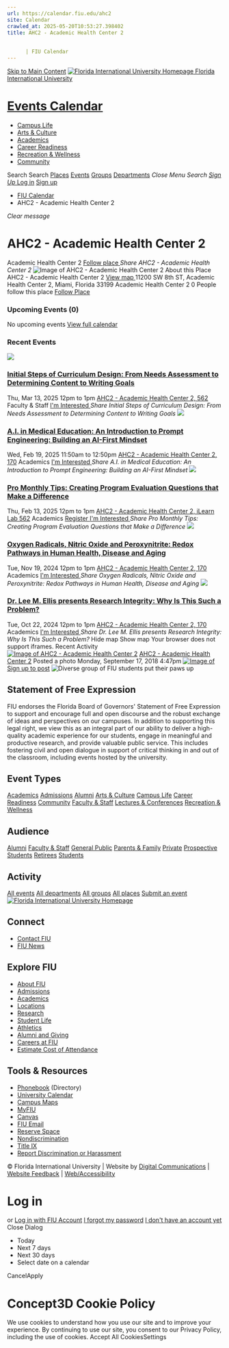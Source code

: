```yaml
---
url: https://calendar.fiu.edu/ahc2
site: Calendar
crawled_at: 2025-05-20T10:53:27.398402
title: AHC2 - Academic Health Center 2
    
    
      | FIU Calendar
---
```


[Skip to Main Content](https://calendar.fiu.edu/ahc2#main-content)
[![Florida International University Homepage](https://digicdn.fiu.edu/core/_assets/images/logo-top.png) Florida International University](https://www.fiu.edu)
# [Events Calendar ](https://calendar.fiu.edu/)
  * [Campus Life](https://calendar.fiu.edu/calendar?event_types%5B%5D=127595)
  * [Arts & Culture](https://calendar.fiu.edu/calendar?event_types%5B%5D=127590)
  * [Academics](https://calendar.fiu.edu/calendar?event_types%5B%5D=127582)
  * [Career Readiness](https://calendar.fiu.edu/calendar?event_types%5B%5D=127584)
  * [Recreation & Wellness](https://calendar.fiu.edu/calendar?event_types%5B%5D=127603)
  * [Community](https://calendar.fiu.edu/calendar?event_types%5B%5D=127601)


Search Search
[Places](https://calendar.fiu.edu/search/places) [Events](https://calendar.fiu.edu/calendar) [Groups](https://calendar.fiu.edu/search/groups) [Departments](https://calendar.fiu.edu/search/departments)
_Close Menu_
_Search_ [ _Sign Up_ ](https://calendar.fiu.edu/signup?school_id=234)
[Log in](https://calendar.fiu.edu/auth/shib_login?previous_url=https%3A%2F%2Fcalendar.fiu.edu%2Fahc2) [Sign up](https://calendar.fiu.edu/signup?school_id=234)
  * [FIU Calendar](https://calendar.fiu.edu/)
  * AHC2 - Academic Health Center 2


_Clear message_
# AHC2 - Academic Health Center 2
Academic Health Center 2
[ Follow place ](https://calendar.fiu.edu/ahc2/add_friend "Add AHC2 - Academic Health Center 2 to My Places")
_Share AHC2 - Academic Health Center 2_
![Image of AHC2 - Academic Health Center 2](https://localist-images.azureedge.net/photos/728802/card/d9c12e9d6e0f4b0147503189c0e5798d294e35d7.jpg)
About this Place
AHC2 - Academic Health Center 2 [View map ](https://calendar.fiu.edu/ahc2#about_map)
11200 SW 8th ST, Academic Health Center 2, Miami, Florida 33199
Academic Health Center 2
0 People follow this place
[ Follow Place ](https://calendar.fiu.edu/ahc2/add_friend "Add to My Places")
### Upcoming Events (0)
No upcoming events
[View full calendar](https://calendar.fiu.edu/ahc2/calendar)
### Recent Events
[ ![](https://localist-images.azureedge.net/photos/49057396738677/card/73a11c8f4b3595cb86289608687d68cb9c955ff9.jpg) ](https://calendar.fiu.edu/event/pro-tips-monthly-initial-steps-of-curriculum-design-from-needs-assessment-to-determining-content-to-writing-goals)
### [Initial Steps of Curriculum Design: From Needs Assessment to Determining Content to Writing Goals](https://calendar.fiu.edu/event/pro-tips-monthly-initial-steps-of-curriculum-design-from-needs-assessment-to-determining-content-to-writing-goals)
Thu, Mar 13, 2025 12pm to 1pm 
[ AHC2 - Academic Health Center 2, 562](https://calendar.fiu.edu/ahc2)
Faculty & Staff
[ I'm Interested ](https://calendar.fiu.edu/event/49037707139405/confirm?instance_id=49037707140430&return=https%3A%2F%2Fcalendar.fiu.edu%2Fahc2)
_Share Initial Steps of Curriculum Design: From Needs Assessment to Determining Content to Writing Goals_
[ ![](https://localist-images.azureedge.net/photos/728802/card/d9c12e9d6e0f4b0147503189c0e5798d294e35d7.jpg) ](https://calendar.fiu.edu/event/ai-in-medical-education-an-introduction-to-prompt-engineering-building-an-ai-first-mindset)
### [A.I. in Medical Education: An Introduction to Prompt Engineering: Building an AI-First Mindset](https://calendar.fiu.edu/event/ai-in-medical-education-an-introduction-to-prompt-engineering-building-an-ai-first-mindset)
Wed, Feb 19, 2025 11:50am to 12:50pm 
[ AHC2 - Academic Health Center 2, 170](https://calendar.fiu.edu/ahc2)
Academics
[ I'm Interested ](https://calendar.fiu.edu/event/48896405205941/confirm?instance_id=48896469208517&return=https%3A%2F%2Fcalendar.fiu.edu%2Fahc2)
_Share A.I. in Medical Education: An Introduction to Prompt Engineering: Building an AI-First Mindset_
[ ![](https://localist-images.azureedge.net/photos/48800409697451/card/77ff2aeb8a834bb2364d1b1ce5be4356b5096d25.jpg) ](https://calendar.fiu.edu/event/pro-monthly-tips-creating-program-evaluation-questions-that-make-a-difference-2359)
### [Pro Monthly Tips: Creating Program Evaluation Questions that Make a Difference](https://calendar.fiu.edu/event/pro-monthly-tips-creating-program-evaluation-questions-that-make-a-difference-2359)
Thu, Feb 13, 2025 12pm to 1pm 
[ AHC2 - Academic Health Center 2, iLearn Lab 562](https://calendar.fiu.edu/ahc2)
Academics
[ Register ](https://go.fiu.edu/protipsmonthlythurs) [ I'm Interested ](https://calendar.fiu.edu/event/48833699521312/confirm?instance_id=48833699522337&return=https%3A%2F%2Fcalendar.fiu.edu%2Fahc2)
_Share Pro Monthly Tips: Creating Program Evaluation Questions that Make a Difference_
[ ![](https://localist-images.azureedge.net/photos/47906270534247/card/f814902b31cd02cd39cb3a3cc40a10f7c5f8534d.jpg) ](https://calendar.fiu.edu/event/dr-herbert-and-nicole-wertheim-leadership-in-healthcare-and-medicine-lecture-series-rafael-radi-md-phd)
### [Oxygen Radicals, Nitric Oxide and Peroxynitrite: Redox Pathways in Human Health, Disease and Aging](https://calendar.fiu.edu/event/dr-herbert-and-nicole-wertheim-leadership-in-healthcare-and-medicine-lecture-series-rafael-radi-md-phd)
Tue, Nov 19, 2024 12pm to 1pm 
[ AHC2 - Academic Health Center 2, 170](https://calendar.fiu.edu/ahc2)
Academics
[ I'm Interested ](https://calendar.fiu.edu/event/47906270474848/confirm?instance_id=47906270475873&return=https%3A%2F%2Fcalendar.fiu.edu%2Fahc2)
_Share Oxygen Radicals, Nitric Oxide and Peroxynitrite: Redox Pathways in Human Health, Disease and Aging_
[ ![](https://localist-images.azureedge.net/photos/47728065242654/card/75766fa5138094e52b62c6f60621fce4387a7222.jpg) ](https://calendar.fiu.edu/event/dr-herbert-and-nicole-wertheim-leadership-in-healthcare-and-medicine-lecture-series-lee-m-ellis-md)
### [Dr. Lee M. Ellis presents Research Integrity: Why Is This Such a Problem?](https://calendar.fiu.edu/event/dr-herbert-and-nicole-wertheim-leadership-in-healthcare-and-medicine-lecture-series-lee-m-ellis-md)
Tue, Oct 22, 2024 12pm to 1pm 
[ AHC2 - Academic Health Center 2, 170](https://calendar.fiu.edu/ahc2)
Academics
[ I'm Interested ](https://calendar.fiu.edu/event/47719752503462/confirm?instance_id=47719752504487&return=https%3A%2F%2Fcalendar.fiu.edu%2Fahc2)
_Share Dr. Lee M. Ellis presents Research Integrity: Why Is This Such a Problem?_
Hide map Show map
Your browser does not support iframes.
Recent Activity
[![Image of AHC2 - Academic Health Center 2](https://localist-images.azureedge.net/photos/728802/medium/d9c12e9d6e0f4b0147503189c0e5798d294e35d7.jpg)](https://calendar.fiu.edu/ahc2)
[AHC2 - Academic Health Center 2](https://calendar.fiu.edu/ahc2)
Posted a photo 
Monday, September 17, 2018 4:47pm
[![Image of ](https://localist-images.azureedge.net/photos/728802/medium/d9c12e9d6e0f4b0147503189c0e5798d294e35d7.jpg)](https://calendar.fiu.edu/ahc2/photo/728802)
[Sign up to post](https://calendar.fiu.edu/auth/shib_login?previous_url=https%3A%2F%2Fcalendar.fiu.edu%2Fahc2)
![Diverse group of FIU students put their paws up](https://www.fiu.edu/_assets/images/thumbnail-students-paw.jpg)
## Statement of Free Expression
FIU endorses the Florida Board of Governors' Statement of Free Expression to support and encourage full and open discourse and the robust exchange of ideas and perspectives on our campuses. In addition to supporting this legal right, we view this as an integral part of our ability to deliver a high-quality academic experience for our students, engage in meaningful and productive research, and provide valuable public service. This includes fostering civil and open dialogue in support of critical thinking in and out of the classroom, including events hosted by the university.
## Event Types
[Academics](https://calendar.fiu.edu/calendar?event_types%5B%5D=127582)
[Admissions](https://calendar.fiu.edu/calendar?event_types%5B%5D=127583)
[Alumni](https://calendar.fiu.edu/calendar?event_types%5B%5D=127589)
[Arts & Culture](https://calendar.fiu.edu/calendar?event_types%5B%5D=127590)
[Campus Life](https://calendar.fiu.edu/calendar?event_types%5B%5D=127595)
[Career Readiness](https://calendar.fiu.edu/calendar?event_types%5B%5D=127584)
[Community](https://calendar.fiu.edu/calendar?event_types%5B%5D=127601)
[Faculty & Staff](https://calendar.fiu.edu/calendar?event_types%5B%5D=127602)
[Lectures & Conferences](https://calendar.fiu.edu/calendar?event_types%5B%5D=127587)
[Recreation & Wellness](https://calendar.fiu.edu/calendar?event_types%5B%5D=127603)
## Audience
[Alumni](https://calendar.fiu.edu/calendar?event_types%5B%5D=121721)
[Faculty & Staff](https://calendar.fiu.edu/calendar?event_types%5B%5D=121720)
[General Public](https://calendar.fiu.edu/calendar?event_types%5B%5D=121722)
[Parents & Family](https://calendar.fiu.edu/calendar?event_types%5B%5D=36918157286658)
[Private](https://calendar.fiu.edu/calendar?event_types%5B%5D=129753)
[Prospective Students](https://calendar.fiu.edu/calendar?event_types%5B%5D=121723)
[Retirees](https://calendar.fiu.edu/calendar?event_types%5B%5D=37290279036119)
[Students](https://calendar.fiu.edu/calendar?event_types%5B%5D=121719)
## Activity
[All events](https://calendar.fiu.edu/ahc2/calendar)
[All departments](https://calendar.fiu.edu/search/departments)
[All groups](https://calendar.fiu.edu/browse/groups)
[All places](https://calendar.fiu.edu/browse/places)
[Submit an event](https://calendar.fiu.edu/admin/events/new/basic-information)
[ ![Florida International University Homepage](https://digicdn.fiu.edu/core/_assets/images/footer-logo.svg) ](https://www.fiu.edu/)
## Connect
  * [Contact FIU](https://www.fiu.edu/about/contact-us/index.html)
  * [FIU News](https://news.fiu.edu/)


## Explore FIU
  * [About FIU](https://www.fiu.edu/about/index.html)
  * [Admissions](https://www.fiu.edu/admissions/index.html)
  * [Academics](https://www.fiu.edu/academics/index.html)
  * [Locations](https://www.fiu.edu/locations/index.html)
  * [Research](https://www.fiu.edu/research/index.html)
  * [Student Life](https://www.fiu.edu/student-life/index.html)
  * [Athletics](https://www.fiu.edu/athletics/index.html)
  * [Alumni and Giving](https://www.fiu.edu/alumni-and-giving/index.html)
  * [Careers at FIU](https://hr.fiu.edu/careers/)
  * [Estimate Cost of Attendance](https://onestop.fiu.edu/finances/estimate-your-costs/)


## Tools & Resources
  * [Phonebook](https://phonebook.fiu.edu) (Directory)
  * [University Calendar](https://calendar.fiu.edu/)
  * [Campus Maps](https://campusmaps.fiu.edu/)
  * [MyFIU](https://my.fiu.edu/)
  * [Canvas](https://canvas.fiu.edu)
  * [FIU Email](http://mail.fiu.edu/)
  * [Reserve Space](https://reservespace.fiu.edu/make-reservation/)
  * [Nondiscrimination](https://ace.fiu.edu/civil-rights-and-accessibility/harassment-and-discrimination/)
  * [Title IX](https://ace.fiu.edu/title-ix/)
  * [Report Discrimination or Harassment](https://report.fiu.edu/)


© Florida International University  | Website by [Digital Communications](https://stratcomm.fiu.edu/digital-print/websites/) | [Website Feedback](https://webforms.fiu.edu/view.php?id=370774&element_5=https://calendar.fiu.edu/https://calendar.fiu.edu/) | [Web/Accessibility](https://accessibility.fiu.edu/)
# Log in
or
[Log in with FIU Account](https://calendar.fiu.edu/auth/shib_login?previous_url=https%3A%2F%2Fcalendar.fiu.edu%2Fahc2)
[I forgot my password](https://calendar.fiu.edu/auth/forgot) [I don't have an account yet](https://calendar.fiu.edu/signup?school_id=234)
Close Dialog
  * Today
  * Next 7 days
  * Next 30 days
  * Select date on a calendar


CancelApply
# Concept3D Cookie Policy
We use cookies to understand how you use our site and to improve your experience. By continuing to use our site, you consent to our Privacy Policy, including the use of cookies. 
Accept All CookiesSettings
